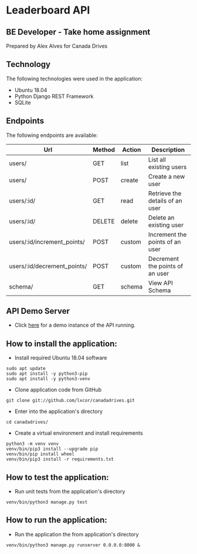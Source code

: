 # Leaderboard API
## BE Developer - Take home assignment

Prepared by Alex Alves for Canada Drives 


 ## Technology
 The following technologies were used in the application:

- Ubuntu 18.04 
- Python Django REST Framework 
- SQLite

## Endpoints

The following endpoints are available:

| Url                         | Method    | Action | Description                     |
|-----------------------------|-----------|--------|---------------------------------|
| users/                      | GET       | list   | List all existing users         |
| users/                      | POST      | create | Create a new user               |
| users/:id/                  | GET       | read   | Retrieve the details of an user |
| users/:id/                  | DELETE    | delete | Delete an existing user         |
| users/:id/increment_points/ | POST      | custom | Increment the points of an user |
| users/:id/decrement_points/ | POST      | custom | Decrement the points of an user |
| schema/                     | GET       | schema | View API Schema                 |

## API Demo Server
- Click [here](http://143.110.223.227) for a demo instance of the API running.


## How to install the application:

- Install required Ubuntu 18.04 software
```console
sudo apt update
sudo apt install -y python3-pip
sudo apt install -y python3-venv
```

- Clone application code from GitHub
```console
git clone git://github.com/lxcor/canadadrives.git
```

- Enter into the application's directory
```console
cd canadadrives/
```

- Create a virtual environment and install requirements
```console
python3 -m venv venv
venv/bin/pip3 install --upgrade pip
venv/bin/pip install wheel
venv/bin/pip3 install -r requirements.txt
```
## How to test the application:

- Run unit tests from the application's directory
```console
venv/bin/python3 manage.py test
```
## How to run the application:

- Run the application the from application's directory
```console
venv/bin/python3 manage.py runserver 0.0.0.0:8000 &
```

